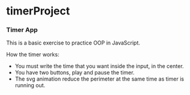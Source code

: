 # timerProject
### Timer App

 This is a basic exercise to practice OOP in JavaScript.
 
 How the timer works:
  * You must write the time that you want inside the input, in the center.
  * You have two buttons, play and pause the timer.
  * The svg animation reduce the perimeter at the same time as timer is running out.
  
  
